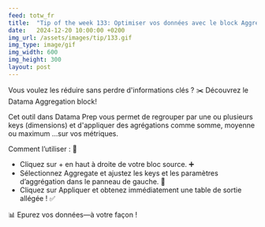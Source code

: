 ```yaml
---
feed: totw_fr
title:  "Tip of the week 133: Optimiser vos données avec le block Aggregation de Datama 🌟"
date:   2024-12-20 10:00:00 +0200
img_url: /assets/images/tip/133.gif
img_type: image/gif
img_width: 600
img_height: 300
layout: post
---
```


Vous voulez les réduire sans perdre d'informations clés ? ✂️ 
Découvrez le Datama Aggregation block! 

Cet outil dans Datama Prep vous permet de regrouper par une ou plusieurs keys (dimensions) et d'appliquer des agrégations comme somme, moyenne ou maximum …sur vos métriques. 

Comment l’utiliser : 🔧 
  * Cliquez sur + en haut à droite de votre bloc source. ➕ 
  * Sélectionnez Aggregate et ajustez les keys et les paramètres d’aggrégation dans le panneau de gauche. 📂 
  * Cliquez sur Appliquer et obtenez immédiatement une table de sortie allégée ! ✅ 

📊 Epurez vos données—à votre façon !